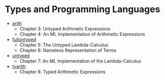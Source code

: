 # Types and Programming Languages

- [arith](./arith)
  - Chapter 3: Untyped Arithmetic Expressions
  - Chapter 4: An ML Implementation of Arithmetic Expressions
- [fulluntyped](./fulluntyped)
  - Chapter 5: The Untyped Lambda-Calculus
  - Chapter 6: Nameless Representation of Terms
- [untyped](./untyped)
  - Chapter 7: An ML Implementation of the Lambda-Calculus
- [tyarith](./tyarith)
  - Chapter 8: Typed Arithmetic Expressions

